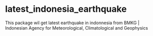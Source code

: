# latest_indonesia_earthquake
This package wil get latest earthquake in indonnesia from BMKG | Indonesian Agency for Meteorological, Climatological and Geophysics
